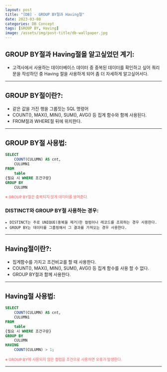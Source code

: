 ```yaml
---
layout: post
title: "[DB] - GROUP BY절과 Having절"
date: 2023-03-08
categories: DB Concept
tags: [GROUP BY, Having]
image: /assets/img/post-title/db-wallpaper.jpg
---
```



## GROUP BY절과 Having절을 알고싶었던 계기:
- 고객사에서 사용하는 데이터베이스 데이터 중 중복된 데이터를 확인하고 싶어 쿼리문을 작성하던 중 Having 절을 사용하게 되어 좀 더 자세하게 알고싶어서다.

* * *

## GROUP BY절이란?:
- 같은 값을 가진 행을 그룹짓는 SQL 명령어
- COUNT(), MAX(), MIN(), SUM(), AVG() 등 집계 함수와 함께 사용된다.
- FROM절과 WHERE절 뒤에 위치한다.

* * *

## GROUP BY절 사용법:
```sql
SELECT
	COUNT(CULUMN) AS cnt,
	CULUMN1
FROM
	table
{필요 시 WHERE 조건구문}
GROUP BY
	CULUMN
```
<span style="color:#FA5858; font-size:12px">※ GROUP BY절은 중복되지 않게 데이터를 보여준다.</span>

### DISTINCT와 GROUP BY절 사용하는 경우:
```
▸ DISTINCT는 주로 UNIQUE(중복을 제거)한 컬럼이나 레코드를 조회하는 경우 사용한다.
▸ GROUP BY는 데이터를 그룹핑해서 그 결과를 가져오는 경우 사용한다.
```

* * *

## Having절이란?:
- 집계함수를 가지고 조건비교를 할 때 사용한다.
- COUNT(), MAX(), MIN(), SUM(), AVG() 등 집계 함수를 사용 할 수 없다.
- GROUP BY절과 함께 사용한다.

* * *

## Having절 사용법:
```sql
SELECT
	COUNT(CULUMN) AS cnt,
	CULUMN1
FROM
	table
{필요 시 WHERE 조건구문}
GROUP BY
	CULUMN
HAVING
	COUNT(CULUMN) > 1;
```
<span style="color:#FA5858; font-size:12px">※ GROUP BY에 사용되지 않은 컬럼을 조건으로 사용하면 오류가 발생한다.</span>

* * *
